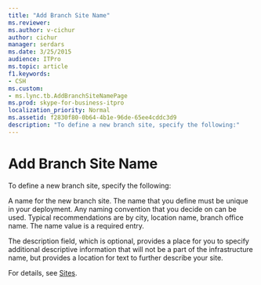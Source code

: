 ```yaml
---
title: "Add Branch Site Name"
ms.reviewer: 
ms.author: v-cichur
author: cichur
manager: serdars
ms.date: 3/25/2015
audience: ITPro
ms.topic: article
f1.keywords:
- CSH
ms.custom:
- ms.lync.tb.AddBranchSiteNamePage
ms.prod: skype-for-business-itpro
localization_priority: Normal
ms.assetid: f2830f80-0b64-4b1e-96de-65ee4cddc3d9
description: "To define a new branch site, specify the following:"
---
```


# Add Branch Site Name

To define a new branch site, specify the following:

A name for the new branch site. The name that you define must be unique in your deployment. Any naming convention that you decide on can be used. Typical recommendations are by city, location name, branch office name. The name value is a required entry.

The description field, which is optional, provides a place for you to specify additional descriptive information that will not be a part of the infrastructure name, but provides a location for text to further describe your site.

For details, see [Sites](/previous-versions/office/lync-server-2013/lync-server-2013-sites).